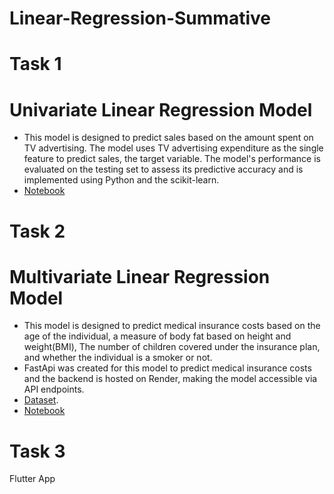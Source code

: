 # Linear-Regression-Summative

# Task 1
# Univariate Linear Regression Model
* This model is designed to predict sales based on the amount spent on TV advertising. The model uses TV advertising expenditure as the single feature to predict sales, the target variable. The model's performance is evaluated on the testing set to assess its predictive accuracy and is implemented using Python and the scikit-learn.
* [Notebook](https://github.com/jeanraisa/Linear-Regression-Summative/blob/main/summative/linear_regression/univariate.ipynb)

# Task 2
# Multivariate Linear Regression Model
* This model is designed to predict medical insurance costs based on the age of the individual, a measure of body fat based on height and weight(BMI), The number of children covered under the insurance plan, and whether the individual is a smoker or not.
* FastApi was created for this model to predict medical insurance costs and the backend is hosted on Render, making the model accessible via API endpoints.
* [Dataset](https://www.kaggle.com/datasets/mirichoi0218/insurance).
* [Notebook](https://github.com/jeanraisa/Linear-Regression-Summative/blob/main/summative/linear_regression/multivariate.ipynb)

# Task 3
Flutter App
